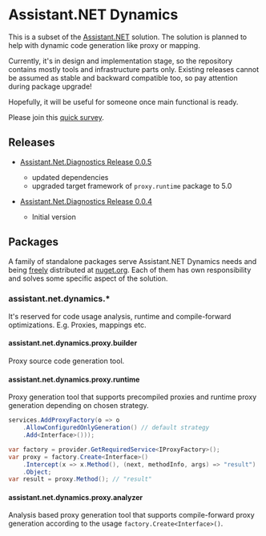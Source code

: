 # Assistant.NET Dynamics

This is a subset of the [Assistant.NET](https://github.com/iotbusters/assistant.net/blob/master/README.md) solution.
The solution is planned to help with dynamic code generation like proxy or mapping.

Currently, it's in design and implementation stage, so the repository contains mostly tools and infrastructure parts only.
Existing releases cannot be assumed as stable and backward compatible too, so pay attention during package upgrade!

Hopefully, it will be useful for someone once main functional is ready.

Please join this [quick survey](https://forms.gle/eB3sN5Mw76WMpT6w5).

## Releases

- [Assistant.Net.Diagnostics Release 0.0.5](https://github.com/iotbusters/assistant.net.dynamics/releases/tag/0.0.5)
  - updated dependencies
  - upgraded target framework of `proxy.runtime` package to 5.0

- [Assistant.Net.Diagnostics Release 0.0.4](https://github.com/iotbusters/assistant.net.dynamics/releases/tag/0.0.4)
  - Initial version

## Packages

A family of standalone packages serve Assistant.NET Dynamics needs and being [freely](license) distributed
at [nuget.org](https://nuget.org). Each of them has own responsibility and solves some specific aspect of the solution.

### assistant.net.dynamics.*

It's reserved for code usage analysis, runtime and compile-forward optimizations. E.g. Proxies, mappings etc.

#### assistant.net.dynamics.proxy.builder

Proxy source code generation tool.

#### assistant.net.dynamics.proxy.runtime

Proxy generation tool that supports precompiled proxies and runtime proxy generation depending on chosen strategy.

```csharp
services.AddProxyFactory(o => o
    .AllowConfiguredOnlyGeneration() // default strategy
    .Add<Interface>()));

var factory = provider.GetRequiredService<IProxyFactory>();
var proxy = factory.Create<Interface>()
    .Intercept(x => x.Method(), (next, methodInfo, args) => "result")
    .Object;
var result = proxy.Method(); // "result"
```

#### assistant.net.dynamics.proxy.analyzer

Analysis based proxy generation tool that supports compile-forward proxy generation according to the usage `factory.Create<Interface>()`.
